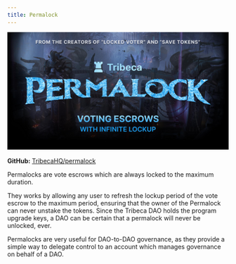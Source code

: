 ```yaml
---
title: Permalock
---
```


![alt text](https://raw.githubusercontent.com/TribecaHQ/permalock/master/images/banner.png)

**GitHub:** [TribecaHQ/permalock](https://github.com/tribecahq/permalock)

Permalocks are vote escrows which are always locked to the maximum duration.

They works by allowing any user to refresh the lockup period of the vote escrow to the maximum period, ensuring that the owner of the Permalock can never unstake the tokens. Since the Tribeca DAO holds the program upgrade keys, a DAO can be certain that a permalock will never be unlocked, ever.

Permalocks are very useful for DAO-to-DAO governance, as they provide a simple way to delegate control to an account which manages governance on behalf of a DAO.
